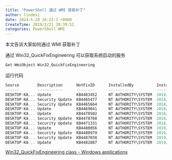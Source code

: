 ```yaml
---
title: "PowerShell 通过 WMI 获取补丁"
author: lindexi
date: 2024-5-20 16:22:3 +0800
CreateTime: 2019/2/21 20:39:51
categories: PowerShell WMI
---
```


本文告诉大家如何通过 WMI 获取补丁

<!--more-->


<!-- CreateTime:2019/2/21 20:39:51 -->

<!-- csdn -->

<!-- 标签：PowerShell,WMI -->

通过 Win32_QuickFixEngineering 可以获取系统启动的服务

```csharp
Get-WmiObject Win32_QuickFixEngineering
```

运行代码

```csharp
Source        Description      HotFixID      InstalledBy          InstalledOn
------        -----------      --------      -----------          -----------
DESKTOP-KA... Update           KB4483452     NT AUTHORITY\SYSTEM  2019/2/14 0:00:00
DESKTOP-KA... Security Update  KB4465477     NT AUTHORITY\SYSTEM  2018/10/30 0:00:00
DESKTOP-KA... Security Update  KB4465664     NT AUTHORITY\SYSTEM  2018/11/16 0:00:00
DESKTOP-KA... Update           KB4469041     NT AUTHORITY\SYSTEM  2018/12/7 0:00:00
DESKTOP-KA... Update           KB4470502     NT AUTHORITY\SYSTEM  2018/12/18 0:00:00
DESKTOP-KA... Security Update  KB4470788     NT AUTHORITY\SYSTEM  2018/11/17 0:00:00
DESKTOP-KA... Security Update  KB4471331     NT AUTHORITY\SYSTEM  2018/12/7 0:00:00
DESKTOP-KA... Update           KB4480056     NT AUTHORITY\SYSTEM  2019/1/10 0:00:00
DESKTOP-KA... Security Update  KB4480979     NT AUTHORITY\SYSTEM  2019/1/10 0:00:00
DESKTOP-KA... Security Update  KB4487038     NT AUTHORITY\SYSTEM  2019/2/14 0:00:00
DESKTOP-KA... Update           KB4482887     NT AUTHORITY\SYSTEM  2019/2/21 0:00:00
```

[Win32_QuickFixEngineering class - Windows applications](https://docs.microsoft.com/en-us/windows/desktop/cimwin32prov/win32-quickfixengineering )

